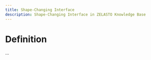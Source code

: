 ```yaml
---
title: Shape-Changing Interface
description: Shape-Changing Interface in ZELASTO Knowledge Base
---
```


# Definition
...
